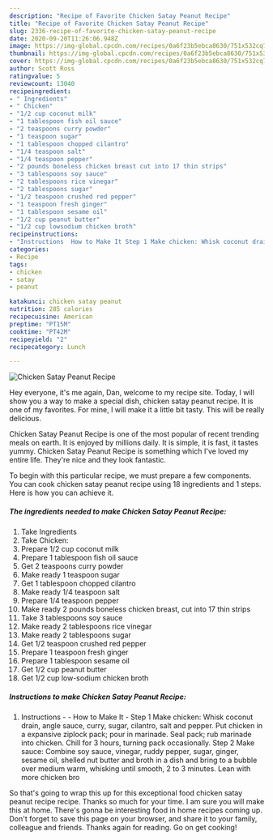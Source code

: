 ```yaml
---
description: "Recipe of Favorite Chicken Satay Peanut Recipe"
title: "Recipe of Favorite Chicken Satay Peanut Recipe"
slug: 2336-recipe-of-favorite-chicken-satay-peanut-recipe
date: 2020-09-20T11:26:06.948Z
image: https://img-global.cpcdn.com/recipes/0a6f23b5ebca8630/751x532cq70/chicken-satay-peanut-recipe-recipe-main-photo.jpg
thumbnail: https://img-global.cpcdn.com/recipes/0a6f23b5ebca8630/751x532cq70/chicken-satay-peanut-recipe-recipe-main-photo.jpg
cover: https://img-global.cpcdn.com/recipes/0a6f23b5ebca8630/751x532cq70/chicken-satay-peanut-recipe-recipe-main-photo.jpg
author: Scott Ross
ratingvalue: 5
reviewcount: 13040
recipeingredient:
- " Ingredients"
- " Chicken"
- "1/2 cup coconut milk"
- "1 tablespoon fish oil sauce"
- "2 teaspoons curry powder"
- "1 teaspoon sugar"
- "1 tablespoon chopped cilantro"
- "1/4 teaspoon salt"
- "1/4 teaspoon pepper"
- "2 pounds boneless chicken breast cut into 17 thin strips"
- "3 tablespoons soy sauce"
- "2 tablespoons rice vinegar"
- "2 tablespoons sugar"
- "1/2 teaspoon crushed red pepper"
- "1 teaspoon fresh ginger"
- "1 tablespoon sesame oil"
- "1/2 cup peanut butter"
- "1/2 cup lowsodium chicken broth"
recipeinstructions:
- "Instructions  How to Make It Step 1 Make chicken: Whisk coconut drain, angle sauce, curry, sugar, cilantro, salt and pepper. Put chicken in a expansive ziplock pack; pour in marinade. Seal pack; rub marinade into chicken. Chill for 3 hours, turning pack occasionally. Step 2 Make sauce: Combine soy sauce, vinegar, ruddy pepper, sugar, ginger, sesame oil, shelled nut butter and broth in a dish and bring to a bubble over medium warm, whisking until smooth, 2 to 3 minutes. Lean with more chicken bro"
categories:
- Recipe
tags:
- chicken
- satay
- peanut

katakunci: chicken satay peanut 
nutrition: 285 calories
recipecuisine: American
preptime: "PT15M"
cooktime: "PT42M"
recipeyield: "2"
recipecategory: Lunch

---
```



![Chicken Satay Peanut Recipe](https://img-global.cpcdn.com/recipes/0a6f23b5ebca8630/751x532cq70/chicken-satay-peanut-recipe-recipe-main-photo.jpg)

Hey everyone, it's me again, Dan, welcome to my recipe site. Today, I will show you a way to make a special dish, chicken satay peanut recipe. It is one of my favorites. For mine, I will make it a little bit tasty. This will be really delicious.



Chicken Satay Peanut Recipe is one of the most popular of recent trending meals on earth. It is enjoyed by millions daily. It is simple, it is fast, it tastes yummy. Chicken Satay Peanut Recipe is something which I've loved my entire life. They're nice and they look fantastic.


To begin with this particular recipe, we must prepare a few components. You can cook chicken satay peanut recipe using 18 ingredients and 1 steps. Here is how you can achieve it.

<!--inarticleads1-->

##### The ingredients needed to make Chicken Satay Peanut Recipe:

1. Take  Ingredients
1. Take  Chicken:
1. Prepare 1/2 cup coconut milk
1. Prepare 1 tablespoon fish oil sauce
1. Get 2 teaspoons curry powder
1. Make ready 1 teaspoon sugar
1. Get 1 tablespoon chopped cilantro
1. Make ready 1/4 teaspoon salt
1. Prepare 1/4 teaspoon pepper
1. Make ready 2 pounds boneless chicken breast, cut into 17 thin strips
1. Take 3 tablespoons soy sauce
1. Make ready 2 tablespoons rice vinegar
1. Make ready 2 tablespoons sugar
1. Get 1/2 teaspoon crushed red pepper
1. Prepare 1 teaspoon fresh ginger
1. Prepare 1 tablespoon sesame oil
1. Get 1/2 cup peanut butter
1. Get 1/2 cup low-sodium chicken broth




<!--inarticleads2-->

##### Instructions to make Chicken Satay Peanut Recipe:

1. Instructions -  - How to Make It - Step 1 Make chicken: Whisk coconut drain, angle sauce, curry, sugar, cilantro, salt and pepper. Put chicken in a expansive ziplock pack; pour in marinade. Seal pack; rub marinade into chicken. Chill for 3 hours, turning pack occasionally. Step 2 Make sauce: Combine soy sauce, vinegar, ruddy pepper, sugar, ginger, sesame oil, shelled nut butter and broth in a dish and bring to a bubble over medium warm, whisking until smooth, 2 to 3 minutes. Lean with more chicken bro




So that's going to wrap this up for this exceptional food chicken satay peanut recipe recipe. Thanks so much for your time. I am sure you will make this at home. There's gonna be interesting food in home recipes coming up. Don't forget to save this page on your browser, and share it to your family, colleague and friends. Thanks again for reading. Go on get cooking!
